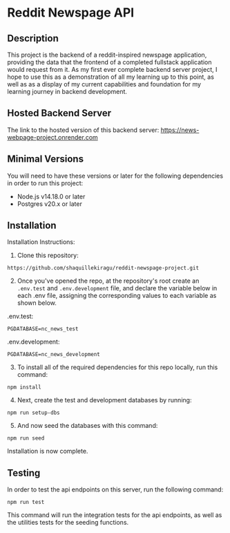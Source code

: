# Reddit Newspage API

## Description

This project is the backend of a reddit-inspired newspage application, providing the data that the frontend of a completed fullstack application would request from it. As my first ever complete backend server project, I hope to use this as a demonstration of all my learning up to this point, as well as as a display of my current capabilities and foundation for my learning journey in backend development.

## Hosted Backend Server

The link to the hosted version of this backend server: https://news-webpage-project.onrender.com

## Minimal Versions

You will need to have these versions or later for the following dependencies in order to run this project:

- Node.js v14.18.0 or later
- Postgres v20.x or later

## Installation

Installation Instructions:

1. Clone this repository:

```
https://github.com/shaquillekiragu/reddit-newspage-project.git
```

2. Once you've opened the repo, at the repository's root create an `.env.test` and `.env.development` file, and declare the variable below in each .env file, assigning the corresponding values to each variable as shown below.

.env.test:

```
PGDATABASE=nc_news_test
```

.env.development:

```
PGDATABASE=nc_news_development
```

3. To install all of the required dependencies for this repo locally, run this command:

```
npm install
```

4. Next, create the test and development databases by running:

```
npm run setup-dbs
```

5. And now seed the databases with this command:

```
npm run seed
```

Installation is now complete.

## Testing

In order to test the api endpoints on this server, run the following command:

```
npm run test
```

This command will run the integration tests for the api endpoints, as well as the utilities tests for the seeding functions.

